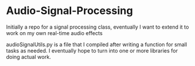 # Audio-Signal-Processing
Initially a repo for a signal processing class, eventually I want to extend it to work on my own real-time audio effects

audioSignalUtils.py is a file that I compiled after writing a function for small tasks as needed.  I eventually hope to turn into one or more libraries for doing actual work.
